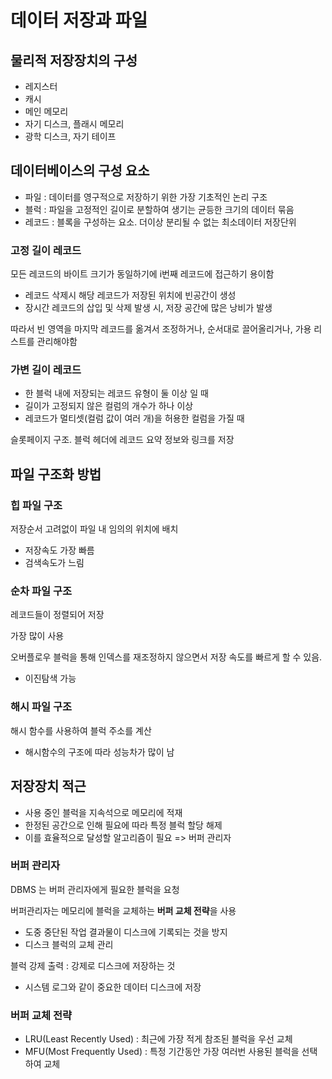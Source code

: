 # 데이터 저장과 파일

## 물리적 저장장치의 구성

* 레지스터
* 캐시
* 메인 메모리
* 자기 디스크, 플래시 메모리
* 광학 디스크, 자기 테이프

## 데이터베이스의 구성 요소

* 파일 : 데이터를 영구적으로 저장하기 위한 가장 기초적인 논리 구조
* 블럭 : 파일을 고정적인 길이로 분할하여 생기는 균등한 크기의 데이터 묶음
* 레코드 : 블록을 구성하는 요소. 더이상 분리될 수 없는 최소데이터 저장단위

### 고정 길이 레코드

모든 레코드의 바이트 크기가 동일하기에 i번째 레코드에 접근하기 용이함

* 레코드 삭제시 해당 레코드가 저장된 위치에 빈공간이 생성
* 장시간 레코드의 삽입 및 삭제 발생 시, 저장 공간에 많은 낭비가 발생

따라서 빈 영역을 마지막 레코드를 옮겨서 조정하거나, 순서대로 끌어올리거나, 가용 리스트를 관리해야함

### 가변 길이 레코드

* 한 블럭 내에 저장되는 레코드 유형이 둘 이상 일 때
* 길이가 고정되지 않은 컬럼의 개수가 하나 이상
* 레코드가 멀티셋(컬럼 값이 여러 개)을 허용한 컬럼을 가질 때

슬롯페이지 구조. 블럭 헤더에 레코드 요약 정보와 링크를 저장

## 파일 구조화 방법

### 힙 파일 구조

저장순서 고려없이 파일 내 임의의 위치에 배치

* 저장속도 가장 빠름
* 검색속도가 느림

### 순차 파일 구조

레코드들이 정렬되어 저장

가장 많이 사용

오버플로우 블럭을 통해 인덱스를 재조정하지 않으면서 저장 속도를 빠르게 할 수 있음.

* 이진탐색 가능

### 해시 파일 구조

해시 함수를 사용하여 블럭 주소를 계산

* 해시함수의 구조에 따라 성능차가 많이 남

## 저장장치 적근

* 사용 중인 블럭을 지속석으로 메모리에 적재
* 한정된 공간으로 인해 필요에 따라 특정 블럭 할당 해제
* 이를 효율적으로 달성할 알고리즘이 필요 => 버퍼 관리자

### 버퍼 관리자

DBMS 는 버퍼 관리자에게 필요한 블럭을 요청

버퍼관리자는 메모리에 블럭을 교체하는 **버퍼 교체 전략**을 사용

* 도중 중단된 작업 결과물이 디스크에 기록되는 것을 방지
* 디스크 블럭의 교체 관리

블럭 강제 출력 : 강제로 디스크에 저장하는 것

* 시스템 로그와 같이 중요한 데이터 디스크에 저장

### 버퍼 교체 전략

* LRU(Least Recently Used) : 최근에 가장 적게 참조된 블럭을 우선 교체
* MFU(Most Frequently Used) : 특정 기간동안 가장 여러번 사용된 블럭을 선택하여 교체

